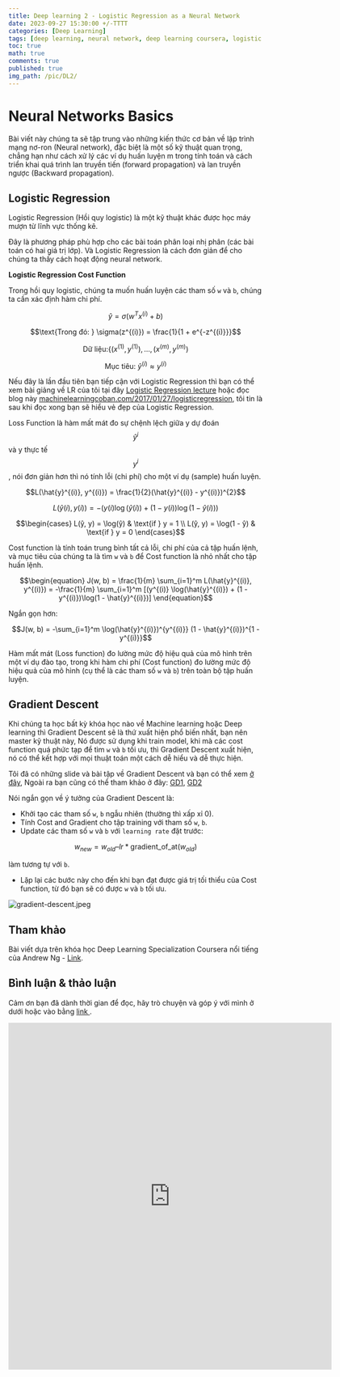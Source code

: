 ```yaml
---
title: Deep learning 2 - Logistic Regression as a Neural Network
date: 2023-09-27 15:30:00 +/-TTTT
categories: [Deep Learning]
tags: [deep learning, neural network, deep learning coursera, logistic regression, binary classification]
toc: true
math: true
comments: true
published: true
img_path: /pic/DL2/
---
```


# Neural Networks Basics


Bài viết này chúng ta sẽ tập trung vào những kiến ​​thức cơ bản về lập trình mạng nơ-ron (Neural network), đặc biệt là một số kỹ thuật quan trọng, chẳng hạn như cách xử lý các ví dụ huấn luyện m trong tính toán và cách triển khai quá trình lan truyền tiến (forward propagation) và lan truyền ngược (Backward propagation). 

## Logistic Regression

Logistic Regression (Hồi quy logistic) là một kỹ thuật khác được học máy mượn từ lĩnh vực thống kê.

Đây là phương pháp phù hợp cho các bài toán phân loại nhị phân (các bài toán có hai giá trị lớp). Và Logistic Regression là cách đơn giản để cho chúng ta thấy cách hoạt động neural network.

**Logistic Regression Cost Function**

Trong hồi quy logistic, chúng ta muốn huấn luyện các tham số `w` và `b`, chúng ta cần xác định hàm chi phí.

$$\hat{y} = \sigma(w^{T}x^{(i)}+b)$$

$$\text{Trong đó: } \sigma(z^{(i)}) = \frac{1}{1 + e^{-z^{(i)}}}$$

$$\text{Dữ liệu:} \{(x^{(1)}, y^{(1)}), ..., (x^{(m)}, y^{(m)})$$

$$\text{Mục tiêu: } \hat{y}^{(i)} ≈ y^{(i)}$$

Nếu đây là lần đầu tiên bạn tiếp cận với Logistic Regression thì bạn có thể xem bài giảng về LR của tôi tại đây [Logistic Regression lecture](https://github.com/AppSalmon/Machine-learning-lecture-of-AI-Faster-team/tree/main/Lecture07_Logistic_Regression) hoặc đọc blog này [machinelearningcoban.com/2017/01/27/logisticregression](https://machinelearningcoban.com/2017/01/27/logisticregression/), tôi tin là sau khi đọc xong bạn sẽ hiểu vẻ đẹp của Logistic Regression.

Loss Function là hàm mất mát đo sự chệnh lệch giữa y dự đoán $$\hat{y}^{i}$$ và y thực tế $$y^{i}$$, nói đơn giản hơn thì nó tính lỗi (chi phí) cho một ví dụ (sample) huấn luyện.

$$L(\hat{y}^{(i)}, y^{(i)}) = \frac{1}{2}(\hat{y}^{(i)} - y^{(i)})^{2}$$

$$L(ŷ(i), y(i)) = -(y(i) \log(ŷ(i)) + (1 - y(i)) \log(1 - ŷ(i)))$$

$$\begin{cases}
L(ŷ, y) = \log(ŷ) & \text{if } y = 1 \\
L(ŷ, y) = \log(1 - ŷ) & \text{if } y = 0
\end{cases}$$

Cost function là tính toán trung bình tất cả lỗi, chi phí của cả tập huấn lệnh, và mục tiêu của chúng ta là tìm `w` và `b` để Cost function là nhỏ nhất cho tập huấn lệnh.

$$\begin{equation}
J(w, b) = \frac{1}{m} \sum_{i=1}^m L(\hat{y}^{(i)}, y^{(i)}) = -\frac{1}{m} \sum_{i=1}^m [(y^{(i)} \log(\hat{y}^{(i)}) + (1 - y^{(i)})\log(1 - \hat{y}^{(i)})]
\end{equation}$$

Ngắn gọn hơn:

$$J(w, b) = -\sum_{i=1}^m \log(\hat{y}^{(i)})^{y^{(i)}} (1 - \hat{y}^{(i)})^{1 - y^{(i)}}$$

Hàm mất mát (Loss function) đo lường mức độ hiệu quả của mô hình trên một ví dụ đào tạo, trong khi hàm chi phí (Cost function) đo lường mức độ hiệu quả của mô hình (cụ thể là các tham số `w` và `b`) trên toàn bộ tập huấn luyện.


## Gradient Descent

Khi chúng ta học bất kỳ khóa học nào về Machine learning hoặc Deep learning thì Gradient Descent sẽ là thứ xuất hiện phổ biến nhất, bạn nên master kỹ thuật này, Nó được sử dụng khi train model, khi mà các cost function quá phức tạp để tìm `w` và `b` tối ưu, thì Gradient Descent xuất hiện, nó có thể kết hợp với mọi thuật toán một cách dễ hiểu và dễ thực hiện.

Tôi đã có những slide và bài tập về Gradient Descent và bạn có thể xem [ở đây](https://github.com/AppSalmon/Machine-learning-lecture-of-AI-Faster-team/tree/main/Lecture03_Gradient_Descent), Ngoài ra bạn cũng có thể tham khảo ở đây: [GD1](https://machinelearningcoban.com/2017/01/12/gradientdescent/), [GD2](https://machinelearningcoban.com/2017/01/16/gradientdescent2/)

Nói ngắn gọn về ý tưởng của Gradient Descent là:
- Khởi tạo các tham số `w`, `b` ngẫu nhiên (thường thì xấp xỉ 0).
- Tính Cost and Gradient cho tập training với tham số `w`, `b`.
- Update các tham số `w` và `b` với `learning rate` đặt trước: 

$$w_{new} = w_{old} – lr * \text{gradient_of_at}(w_{old})$$ 

làm tương tự với `b`.

- Lặp lại các bước này cho đến khi bạn đạt được giá trị tối thiểu của Cost function, từ đó bạn sẽ có được `w` và `b` tối ưu.

![gradient-descent.jpeg](gradient-descent.jpeg)


## Tham khảo

Bài viết dựa trên khóa học Deep Learning Specialization Coursera nổi tiếng của Andrew Ng - [Link](https://www.coursera.org/specializations/deep-learning).


## Bình luận & thảo luận

Cảm ơn bạn đã dành thời gian để đọc, hãy trò chuyện và góp ý với mình ở dưới hoặc vào bằng <a href = "https://forms.gle/ZUrzUFKadCJBAEzaA"> link </a>.

<iframe src="https://docs.google.com/forms/d/e/1FAIpQLSdYX6124QWR49d27Gu08whQH9MhDvXeW9o4KkA-kblLt4URwA/viewform?embedded=true" width="640" height="686" frameborder="0" marginheight="0" marginwidth="0">Đang tải…</iframe>
